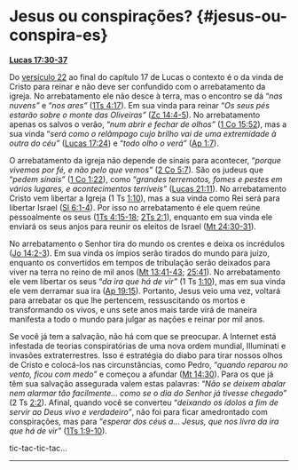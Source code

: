 # Jesus ou conspirações? {#jesus-ou-conspira-es}

[**Lucas 17:30-37**](http://bibliaonline.com.br/acf/lc/17/30-37)

Do [versículo 22](http://bibliaonline.com.br/acf/lc/17/22) ao final do capítulo 17 de Lucas o contexto é o da vinda de Cristo para reinar e não deve ser confundido com o arrebatamento da igreja. No arrebatamento ele não desce à terra, mas o encontro se dá “_nas nuvens”_ e “_nos ares”_ ([1Ts 4:17](http://bibliaonline.com.br/acf/1ts/4/17)). Em sua vinda para reinar “_Os seus pés estarão sobre o monte das Oliveiras”_ ([Zc 14:4-5](http://bibliaonline.com.br/acf/zc/14/4-5)). No arrebatamento apenas os salvos o verão, “_num abrir e fechar de olhos”_ ([1 Co 15:52](http://bibliaonline.com.br/acf/1co/15/52)), mas a sua vinda “_será como o relâmpago cujo brilho vai de uma extremidade à outra do céu”_ ([Lucas 17:24](http://bibliaonline.com.br/acf/lc/17/24)) e “_todo olho o verá”_ ([Ap 1:7](http://bibliaonline.com.br/acf/ap/1/7)).

O arrebatamento da igreja não depende de sinais para acontecer, “_porque vivemos por fé, e não pelo que vemos”_ ([2 Co 5:7](http://bibliaonline.com.br/acf/2co/5/7)). São os judeus que “_pedem sinais”_ ([1 Co 1:22](http://bibliaonline.com.br/acf/1co/1/22)), como “_grandes terremotos, fomes e pestes em vários lugares, e acontecimentos terríveis”_ ([Lucas 21:11](http://bibliaonline.com.br/acf/lc/21/11)). No arrebatamento Cristo vem libertar a Igreja (1 Ts [1:10](http://bibliaonline.com.br/acf/1ts/1/10)), mas a sua vinda como Rei será para libertar Israel ([Sl 6:1-4](http://bibliaonline.com.br/acf/sl/6/1-4)). Por isso no arrebatamento é ele quem reúne pessoalmente os seus ([1Ts 4:15-18](http://bibliaonline.com.br/acf/1ts/4/15-18); [2Ts 2:1](http://bibliaonline.com.br/acf/2ts/2/1)), enquanto em sua vinda ele enviará os seus anjos para reunir os eleitos de Israel ([Mt 24:30-31](http://bibliaonline.com.br/acf/mt/24/30-31)).

No arrebatamento o Senhor tira do mundo os crentes e deixa os incrédulos ([Jo 14:2-3](http://bibliaonline.com.br/acf/jo/14/2-3)). Em sua vinda os ímpios serão tirados do mundo para juízo, enquanto os convertidos em tempos de tribulação serão deixados para viver na terra no reino de mil anos ([Mt 13:41-43](http://bibliaonline.com.br/acf/mt/13/41-43); [25:41](http://bibliaonline.com.br/acf/mt/25/41)). No arrebatamento ele vem libertar os seus “_da ira que há de vir”_ (1 Ts [1:10](http://bibliaonline.com.br/acf/1ts/1/10)), mas em sua vinda ele vem derramar sua ira ([Ap 19:15](http://bibliaonline.com.br/acf/ap/19/15)). Portanto, Jesus veio uma vez, voltará para arrebatar os que lhe pertencem, ressuscitando os mortos e transformando os vivos, e uns sete anos mais tarde virá de maneira manifesta a todo o mundo para julgar as nações e reinar por mil anos.

Se você já tem a salvação, não há com que se preocupar. A Internet está infestada de teorias conspiratórias de uma nova ordem mundial, Illuminati e invasões extraterrestres. Isso é estratégia do diabo para tirar nossos olhos de Cristo e colocá-los nas circunstâncias, como Pedro, “_quando reparou no vento, ficou com medo”_ e começou a afundar ([Mt 14:30](http://bibliaonline.com.br/acf/mt/14/30)). Para os que já têm sua salvação assegurada valem estas palavras: “_Não se deixem abalar nem alarmar tão facilmente... como se o dia do Senhor já tivesse chegado”_ (2 Ts [2:2](http://bibliaonline.com.br/acf/2ts/2/2)). Afinal, quando você se converteu “_deixando os ídolos a fim de servir ao Deus vivo e verdadeiro”_, não foi para ficar amedrontado com conspirações, mas para “_esperar dos céus a... Jesus, que nos livra da ira que há de vir”_ ([1Ts 1:9-10](http://bibliaonline.com.br/acf/1ts/1/9-10)).

tic-tac-tic-tac...

*****
